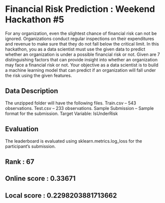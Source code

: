 # Financial Risk Prediction : Weekend Hackathon #5

For any organization, even the slightest chance of financial risk can not be ignored. Organizations conduct regular inspections on their expenditures and revenue to make sure that they do not fall below the critical limit. In this hackathon, you as a data scientist must use the given data to predict whether an organization is under a possible financial risk or not.
Given are 7 distinguishing factors that can provide insight into whether an organization may face a financial risk or not. Your objective as a data scientist is to build a machine learning model that can predict if an organization will fall under the risk using the given features.

## Data Description
The unzipped folder will have the following files.
Train.csv – 543 observations.
Test.csv – 233 observations.
Sample Submission – Sample format for the submission.
Target Variable: IsUnderRisk

## Evaluation
The leaderboard is evaluated using sklearn.metrics.log_loss for the participant’s submission.

## Rank : 67

## Online score : 0.33671

## Local score : 0.2298203881713662
